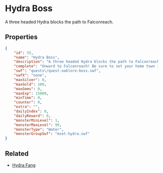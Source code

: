 # Hydra Boss

A three headed Hydra blocks the path to Falconreach.

## Properties

```json
{
    "id": 55,
    "name": "Hydra Boss",
    "description": "A three headed Hydra blocks the path to Falconreach.",
    "complete": "Onward to Falconreach! Be sure to set your home town in the Inn.",
    "swf": "quests\/quest-oaklore-boss.swf",
    "swfX": "none",
    "maxSilver": 0,
    "maxGold": 100,
    "maxGems": 0,
    "maxExp": 15000,
    "minTime": 0,
    "counter": 0,
    "extra": "",
    "dailyIndex": 0,
    "dailyReward": 0,
    "monsterMinLevel": 1,
    "monsterMaxLevel": 99,
    "monsterType": "Water",
    "monsterGroupSwf": "mset-hydra.swf"
}
```

## Related

- [Hydra Fang](../items/21704-hydra-fang.md)

